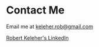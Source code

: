 # Contact Me

Email me at <a href="mailto:keleher.rob@gmail.com">keleher.rob@gmail.com</a>

<div id="linkedin_container">
    <div class="LI-profile-badge"  data-version="v1" data-size="large" data-locale="en_US" data-type="horizontal" data-theme="dark" data-vanity="robert-keleher"><a class="LI-simple-link" href='https://jp.linkedin.com/in/robert-keleher?trk=profile-badge'>Robert Keleher's LinkedIn</a></div>
</div>